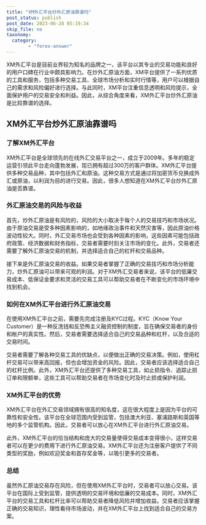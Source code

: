 ```yaml
---
title: "XM外汇平台炒外汇原油靠谱吗"
post_status: publish
post_date: 2023-06-28 05:19:34
skip_file: no
taxonomy:
  category:
        - "forex-answer"
---
```


XM外汇平台是目前业界较为知名的品牌之一，该平台以其专业的交易功能和良好的用户口碑在行业中颇具影响力。在炒外汇原油方面，XM平台提供了一系列优质的工具和服务，包括多种交易工具、全球市场分析和实时行情等，用户可以根据自己的需求和风险偏好进行选择。与此同时，XM平台注重信息透明和风险提示，全面保护用户的交易安全和利益。因此，从综合角度来看，XM外汇平台炒外汇原油是比较靠谱的选择。

## XM外汇平台炒外汇原油靠谱吗

### 了解XM外汇平台

XM外汇平台是全球领先的在线外汇交易平台之一，成立于2009年。多年的稳定运营引领此平台走向蓬勃发展，现已拥有超过300万的客户群体。XM外汇平台提供多种交易品种，其中包括外汇和原油。这种交易方式是通过将加密货币兑换成外汇或原油，以利润为目的进行交易。因此，很多人想知道在XM外汇平台炒外汇原油是否靠谱。

### 外汇原油交易的风险与收益

首先，炒外汇原油是有风险的，风险的大小取决于每个人的交易技巧和市场状况。由于原油交易是受多种因素影响的，如地缘政治事件和天然灾害等，因此原油价格波动性较大。同时，外汇交易市场也会受到各种因素的影响，这些因素可能包括政府政策、经济数据和财务指标，交易者需要时刻关注市场的变化。此外，交易者还需要了解外汇原油交易的机制，并选择适合自己的杠杆和交易品种。

接下来是外汇原油交易的收益。如果交易者掌握了正确的交易技巧和市场分析能力，炒外汇原油可以带来可观的利润。对于XM外汇交易者来说，该平台的低廉交易成本、低保证金要求和灵活的交易工具可以帮助交易者在不断变化的市场环境中找到机会。

### 如何在XM外汇平台进行外汇原油交易

在使用XM外汇平台之前，需要先完成注册及KYC过程。KYC（Know Your Customer）是一种反洗钱和反恐怖主义融资控制的制度，旨在确保交易者的身份和帐户的真实性。然后，交易者需要选择适合自己的交易品种和杠杆，以及合适的交易时间。

交易者需要了解各种交易工具的优缺点，以便做出正确的交易决策。例如，使用杠杆交易可以带来高回报，但也会增加资金的风险。因此，交易者应该选择适合自己的杠杆比例。此外，XM外汇平台还提供了多种交易工具，如止损指令、追踪止损订单和限额单，这些工具可以帮助交易者在市场变化时及时止损或保护利润。

### XM外汇平台的优势

XM外汇平台在外汇交易领域拥有很高的知名度，这在很大程度上是因为平台的可靠性和安全性。该平台在全球范围内受到监管，包括澳大利亚、塞浦路斯和英国等地的多个监管机构。因此，交易者可以放心在XM外汇平台进行外汇原油交易。

此外，XM外汇平台的恰当结构和庞大的交易量使得交易成本变得很小，这样交易者可以在更少的费用下进行外汇原油交易。XM外汇平台还为注册客户提供了不同类型的奖励，例如欢迎奖金和首存奖金等，以吸引更多的交易者。

### 总结

虽然外汇原油交易存在风险，但在使用XM外汇平台时，交易者可以放心交易。该平台在国际上受到监管，提供透明的交易环境和低廉的交易成本。同时，XM外汇平台的交易工具和杠杆比率可以帮助交易者降低风险并增加收益。交易者应该掌握正确的交易知识，理性看待市场波动，并在XM外汇平台上找到适合自己的交易方案。 
